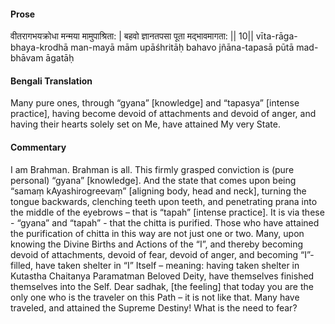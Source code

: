 #### Prose 

वीतरागभयक्रोधा मन्मया मामुपाश्रिता: |
बहवो ज्ञानतपसा पूता मद्भावमागता: || 10||
vīta-rāga-bhaya-krodhā man-mayā mām upāśhritāḥ
bahavo jñāna-tapasā pūtā mad-bhāvam āgatāḥ

 #### Bengali Translation 

Many pure ones, through “gyana” [knowledge] and “tapasya” [intense practice], having become devoid of attachments and devoid of anger, and having their hearts solely set on Me, have attained My very State.

 #### Commentary 

I am Brahman. Brahman is all. This firmly grasped conviction is (pure personal) “gyana” [knowledge]. And the state that comes upon being “samaṃ kAyashirogreevaṃ” [aligning body, head and neck], turning the tongue backwards, clenching teeth upon teeth, and penetrating prana into the middle of the eyebrows – that is “tapah” [intense practice]. It is via these - “gyana” and “tapah” - that the chitta is purified. Those who have attained the purification of chitta in this way are not just one or two. Many, upon knowing the Divine Births and Actions of the “I”, and thereby becoming devoid of attachments, devoid of fear, devoid of anger, and becoming “I”-filled, have taken shelter in “I” Itself – meaning: having taken shelter in Kutastha Chaitanya Paramatman Beloved Deity, have themselves finished themselves into the Self. Dear sadhak, [the feeling] that today you are the only one who is the traveler on this Path – it is not like that. Many have traveled, and attained the Supreme Destiny! What is the need to fear?